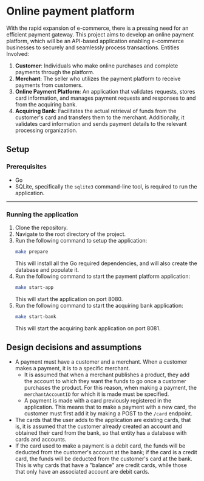# Online payment platform
With the rapid expansion of e-commerce, there is a pressing need for an efficient payment gateway. This project aims to develop an online payment platform, which will be an API-based application enabling e-commerce businesses to securely and seamlessly process transactions.
Entities Involved:
1. **Customer**: Individuals who make online purchases and complete payments through the platform.
2. **Merchant**: The seller who utilizes the payment platform to receive payments from customers.
3. **Online Payment Platform**: An application that validates requests, stores card information, and manages payment requests and responses to and from the acquiring bank.
4. **Acquiring Bank**: Facilitates the actual retrieval of funds from the customer's card and transfers them to the merchant. Additionally, it validates card information and sends payment details to the relevant processing organization.

## Setup
### Prerequisites
- Go
- SQLite, specifically the `sqlite3` command-line tool, is required to run the application.
---
### Running the application
1. Clone the repository.
2. Navigate to the root directory of the project.
3. Run the following command to setup the application:
   ```bash
   make prepare
   ```
   This will install all the Go required dependencies, and will also create the database and populate it. 
4. Run the following command to start the payment platform application:
   ```bash
   make start-app
   ```
   This will start the application on port 8080.
5. Run the following command to start the acquiring bank application:
   ```bash
   make start-bank
   ```
   This will start the acquiring bank application on port 8081.

## Design decisions and assumptions
- A payment must have a customer and a merchant. When a customer makes a payment, it is to a specific merchant. 
  - It is assumed that when a merchant publishes a product, they add the account to which they want the funds to go once a customer purchases the product. For this reason, when making a payment, the `merchantAccountID` for which it is made must be specified. 
  - A payment is made with a card previously registered in the application. This means that to make a payment with a new card, the customer must first add it by making a POST to the `/card` endpoint. 
- The cards that the user adds to the application are existing cards, that is, it is assumed that the customer already created an account and obtained their card from the bank, so that entity has a database with cards and accounts. 
- If the card used to make a payment is a debit card, the funds will be deducted from the customer's account at the bank; if the card is a credit card, the funds will be deducted from the customer's card at the bank. This is why cards that have a "balance" are credit cards, while those that only have an associated account are debit cards.